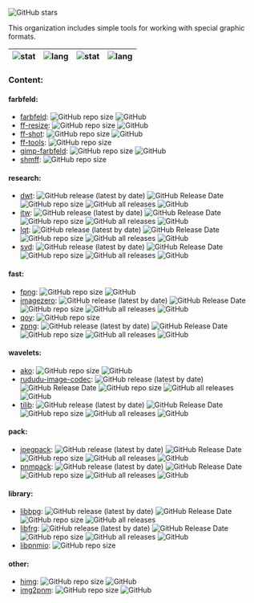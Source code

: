 ![GitHub stars](https://img.shields.io/github/stars/Special-graphic-formats?style=social)

This organization includes simple tools for working with special graphic formats.

| ![stat](https://github-readme-stats.vercel.app/api?username=zvezdochiot&title_color=58A6FF&text_color=C9D1D9&bg_color=0D1117&hide_border=true&show_icons=true&icon_color=BDC5CD) | ![lang](https://github-readme-stats.vercel.app/api/top-langs/?username=zvezdochiot&title_color=58A6FF&text_color=C9D1D9&bg_color=0D1117&hide_border=true&langs_count=3) | ![stat](https://github-readme-stats.vercel.app/api?username=sirjofri&title_color=58A6FF&text_color=C9D1D9&bg_color=0D1117&hide_border=true&show_icons=true&icon_color=BDC5CD) | ![lang](https://github-readme-stats.vercel.app/api/top-langs/?username=sirjofri&title_color=58A6FF&text_color=C9D1D9&bg_color=0D1117&hide_border=true&langs_count=3) |
| --- | --- | --- | --- |

### Content:

#### farbfeld:

* [farbfeld](https://github.com/Special-graphic-formats/farbfeld):
![GitHub repo size](https://img.shields.io/github/repo-size/Special-graphic-formats/farbfeld)
![GitHub](https://img.shields.io/github/license/Special-graphic-formats/farbfeld)
* [ff-resize](https://github.com/Special-graphic-formats/ff-resize):
![GitHub repo size](https://img.shields.io/github/repo-size/Special-graphic-formats/ff-resize)
![GitHub](https://img.shields.io/github/license/Special-graphic-formats/ff-resize)
* [ff-shot](https://github.com/Special-graphic-formats/ff-shot):
![GitHub repo size](https://img.shields.io/github/repo-size/Special-graphic-formats/ff-shot)
![GitHub](https://img.shields.io/github/license/Special-graphic-formats/ff-shot)
* [ff-tools](https://github.com/Special-graphic-formats/ff-tools):
![GitHub repo size](https://img.shields.io/github/repo-size/Special-graphic-formats/ff-tools)
* [gimp-farbfeld](https://github.com/Special-graphic-formats/gimp-farbfeld):
![GitHub repo size](https://img.shields.io/github/repo-size/Special-graphic-formats/gimp-farbfeld)
![GitHub](https://img.shields.io/github/license/Special-graphic-formats/gimp-farbfeld)
* [shmff](https://github.com/Special-graphic-formats/shmff):
![GitHub repo size](https://img.shields.io/github/repo-size/Special-graphic-formats/shmff)

#### research:

* [dwt](https://github.com/Special-graphic-formats/dwt):
![GitHub release (latest by date)](https://img.shields.io/github/v/release/Special-graphic-formats/dwt)
![GitHub Release Date](https://img.shields.io/github/release-date/Special-graphic-formats/dwt)
![GitHub repo size](https://img.shields.io/github/repo-size/Special-graphic-formats/dwt)
![GitHub all releases](https://img.shields.io/github/downloads/Special-graphic-formats/dwt/total)
![GitHub](https://img.shields.io/github/license/Special-graphic-formats/dwt)
* [itw](https://github.com/Special-graphic-formats/itw):
![GitHub release (latest by date)](https://img.shields.io/github/v/release/Special-graphic-formats/itw)
![GitHub Release Date](https://img.shields.io/github/release-date/Special-graphic-formats/itw)
![GitHub repo size](https://img.shields.io/github/repo-size/Special-graphic-formats/itw)
![GitHub all releases](https://img.shields.io/github/downloads/Special-graphic-formats/itw/total)
![GitHub](https://img.shields.io/github/license/Special-graphic-formats/itw)
* [lqt](https://github.com/Special-graphic-formats/lqt):
![GitHub release (latest by date)](https://img.shields.io/github/v/release/Special-graphic-formats/lqt)
![GitHub Release Date](https://img.shields.io/github/release-date/Special-graphic-formats/lqt)
![GitHub repo size](https://img.shields.io/github/repo-size/Special-graphic-formats/lqt)
![GitHub all releases](https://img.shields.io/github/downloads/Special-graphic-formats/lqt/total)
![GitHub](https://img.shields.io/github/license/Special-graphic-formats/lqt)
* [svd](https://github.com/Special-graphic-formats/svd):
![GitHub release (latest by date)](https://img.shields.io/github/v/release/Special-graphic-formats/svd)
![GitHub Release Date](https://img.shields.io/github/release-date/Special-graphic-formats/svd)
![GitHub repo size](https://img.shields.io/github/repo-size/Special-graphic-formats/svd)
![GitHub all releases](https://img.shields.io/github/downloads/Special-graphic-formats/svd/total)
![GitHub](https://img.shields.io/github/license/Special-graphic-formats/svd)

#### fast:

* [fpng](https://github.com/Special-graphic-formats/fpng):
![GitHub repo size](https://img.shields.io/github/repo-size/Special-graphic-formats/fpng)
![GitHub](https://img.shields.io/github/license/Special-graphic-formats/fpng)
* [imagezero](https://github.com/Special-graphic-formats/imagezero):
![GitHub release (latest by date)](https://img.shields.io/github/v/release/Special-graphic-formats/imagezero)
![GitHub Release Date](https://img.shields.io/github/release-date/Special-graphic-formats/imagezero)
![GitHub repo size](https://img.shields.io/github/repo-size/Special-graphic-formats/imagezero)
![GitHub all releases](https://img.shields.io/github/downloads/Special-graphic-formats/imagezero/total)
![GitHub](https://img.shields.io/github/license/Special-graphic-formats/imagezero)
* [qoy](https://github.com/Special-graphic-formats/qoy):
![GitHub repo size](https://img.shields.io/github/repo-size/Special-graphic-formats/qoy)
* [zpng](https://github.com/Special-graphic-formats/zpng):
![GitHub release (latest by date)](https://img.shields.io/github/v/release/Special-graphic-formats/zpng)
![GitHub Release Date](https://img.shields.io/github/release-date/Special-graphic-formats/zpng)
![GitHub repo size](https://img.shields.io/github/repo-size/Special-graphic-formats/zpng)
![GitHub all releases](https://img.shields.io/github/downloads/Special-graphic-formats/zpng/total)
![GitHub](https://img.shields.io/github/license/Special-graphic-formats/zpng)

#### wavelets:

* [ako](https://github.com/Special-graphic-formats/ako):
![GitHub repo size](https://img.shields.io/github/repo-size/Special-graphic-formats/ako)
![GitHub](https://img.shields.io/github/license/Special-graphic-formats/ako)
* [rududu-image-codec](https://github.com/Special-graphic-formats/rududu-image-codec):
![GitHub release (latest by date)](https://img.shields.io/github/v/release/Special-graphic-formats/rududu-image-codec)
![GitHub Release Date](https://img.shields.io/github/release-date/Special-graphic-formats/rududu-image-codec)
![GitHub repo size](https://img.shields.io/github/repo-size/Special-graphic-formats/rududu-image-codec)
![GitHub all releases](https://img.shields.io/github/downloads/Special-graphic-formats/rududu-image-codec/total)
![GitHub](https://img.shields.io/github/license/Special-graphic-formats/rududu-image-codec)
* [tilib](https://github.com/Special-graphic-formats/tilib):
![GitHub release (latest by date)](https://img.shields.io/github/v/release/Special-graphic-formats/tilib)
![GitHub Release Date](https://img.shields.io/github/release-date/Special-graphic-formats/tilib)
![GitHub repo size](https://img.shields.io/github/repo-size/Special-graphic-formats/tilib)
![GitHub all releases](https://img.shields.io/github/downloads/Special-graphic-formats/tilib/total)
![GitHub](https://img.shields.io/github/license/Special-graphic-formats/tilib)

#### pack:

* [jpegpack](https://github.com/Special-graphic-formats/jpegpack):
![GitHub release (latest by date)](https://img.shields.io/github/v/release/Special-graphic-formats/jpegpack)
![GitHub Release Date](https://img.shields.io/github/release-date/Special-graphic-formats/jpegpack)
![GitHub repo size](https://img.shields.io/github/repo-size/Special-graphic-formats/jpegpack)
![GitHub all releases](https://img.shields.io/github/downloads/Special-graphic-formats/jpegpack/total)
![GitHub](https://img.shields.io/github/license/Special-graphic-formats/jpegpack)
* [pnmpack](https://github.com/Special-graphic-formats/pnmpack):
![GitHub release (latest by date)](https://img.shields.io/github/v/release/Special-graphic-formats/pnmpack)
![GitHub Release Date](https://img.shields.io/github/release-date/Special-graphic-formats/pnmpack)
![GitHub repo size](https://img.shields.io/github/repo-size/Special-graphic-formats/pnmpack)
![GitHub all releases](https://img.shields.io/github/downloads/Special-graphic-formats/pnmpack/total)
![GitHub](https://img.shields.io/github/license/Special-graphic-formats/pnmpack)

#### library:

* [libbpg](https://github.com/Special-graphic-formats/libbpg):
![GitHub release (latest by date)](https://img.shields.io/github/v/release/Special-graphic-formats/libbpg)
![GitHub Release Date](https://img.shields.io/github/release-date/Special-graphic-formats/libbpg)
![GitHub repo size](https://img.shields.io/github/repo-size/Special-graphic-formats/libbpg)
![GitHub all releases](https://img.shields.io/github/downloads/Special-graphic-formats/libbpg/total)
* [libfrg](https://github.com/Special-graphic-formats/libfrg):
![GitHub release (latest by date)](https://img.shields.io/github/v/release/Special-graphic-formats/libfrg)
![GitHub Release Date](https://img.shields.io/github/release-date/Special-graphic-formats/libfrg)
![GitHub repo size](https://img.shields.io/github/repo-size/Special-graphic-formats/libfrg)
![GitHub all releases](https://img.shields.io/github/downloads/Special-graphic-formats/libfrg/total)
![GitHub](https://img.shields.io/github/license/Special-graphic-formats/libfrg)
* [libpnmio](https://github.com/Special-graphic-formats/libpnmio):
![GitHub repo size](https://img.shields.io/github/repo-size/Special-graphic-formats/libpnmio)

#### other:

* [himg](https://github.com/Special-graphic-formats/himg):
![GitHub repo size](https://img.shields.io/github/repo-size/Special-graphic-formats/himg)
![GitHub](https://img.shields.io/github/license/Special-graphic-formats/himg)
* [img2pnm](https://github.com/Special-graphic-formats/img2pnm):
![GitHub repo size](https://img.shields.io/github/repo-size/Special-graphic-formats/img2pnm)
![GitHub](https://img.shields.io/github/license/Special-graphic-formats/img2pnm)

